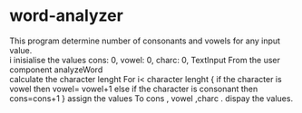 # word-analyzer

This program determine number of consonants and vowels for any input value. <br>
i inisialise the values cons: 0, vowel: 0, charc: 0,
TextInput From the user 
component analyzeWord  
calculate the character lenght 
For i< character lenght {
if the character is vowel 
then vowel= vowel+1
else if the character is consonant 
then cons=cons+1
}
assign the values To cons , vowel ,charc .
dispay the values.
